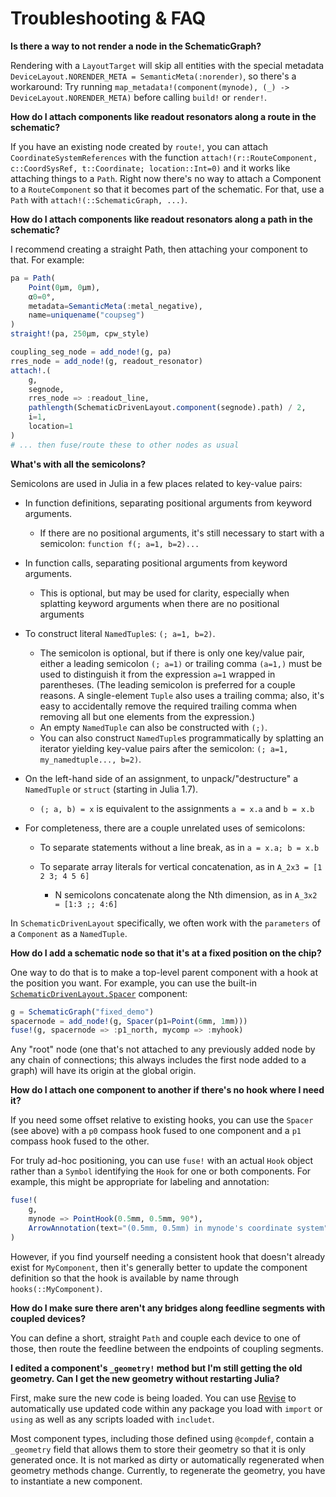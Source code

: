 # Troubleshooting & FAQ

**Is there a way to not render a node in the SchematicGraph?**

Rendering with a `LayoutTarget` will skip all entities with the special metadata `DeviceLayout.NORENDER_META = SemanticMeta(:norender)`, so there's a workaround: Try running `map_metadata!(component(mynode), (_) -> DeviceLayout.NORENDER_META)` before calling `build!` or `render!`.

**How do I attach components like readout resonators along a route in the schematic?**

If you have an existing node created by `route!`, you can attach `CoordinateSystemReferences` with the function `attach!(r::RouteComponent, c::CoordSysRef, t::Coordinate; location::Int=0)` and it works like attaching things to a `Path`. Right now there's no way to attach a Component to a `RouteComponent` so that it becomes part of the schematic. For that, use a `Path` with `attach!(::SchematicGraph, ...)`.

**How do I attach components like readout resonators along a path in the schematic?**

I recommend creating a straight Path, then attaching your component to that. For example:

```julia
pa = Path(
    Point(0μm, 0μm),
    α0=0°,
    metadata=SemanticMeta(:metal_negative),
    name=uniquename("coupseg")
)
straight!(pa, 250μm, cpw_style)

coupling_seg_node = add_node!(g, pa)
rres_node = add_node!(g, readout_resonator)
attach!.(
    g,
    segnode,
    rres_node => :readout_line,
    pathlength(SchematicDrivenLayout.component(segnode).path) / 2,
    i=1,
    location=1
)
# ... then fuse/route these to other nodes as usual
```

**What's with all the semicolons?**

Semicolons are used in Julia in a few places related to key-value pairs:

  - In function definitions, separating positional arguments from keyword arguments.
    
      + If there are no positional arguments, it's still necessary to start with a semicolon: `function f(; a=1, b=2)...`

  - In function calls, separating positional arguments from keyword arguments.
    
      + This is optional, but may be used for clarity, especially when splatting keyword arguments when there are no positional arguments
  - To construct literal `NamedTuple`s: `(; a=1, b=2)`.
    
      + The semicolon is optional, but if there is only one key/value pair, either a leading semicolon `(; a=1)` or trailing comma `(a=1,)` must be used to distinguish it from the expression `a=1` wrapped in parentheses. (The leading semicolon is preferred for a couple reasons. A single-element `Tuple` also uses a trailing comma; also, it's easy to accidentally remove the required trailing comma when removing all but one elements from the expression.)
      + An empty `NamedTuple` can also be constructed with `(;)`.
      + You can also construct `NamedTuple`s programmatically by splatting an iterator yielding key-value pairs after the semicolon: `(; a=1, my_namedtuple..., b=2)`.
  - On the left-hand side of an assignment, to unpack/"destructure" a `NamedTuple` or `struct` (starting in Julia 1.7).
    
      + `(; a, b) = x` is equivalent to the assignments `a = x.a` and `b = x.b`
  - For completeness, there are a couple unrelated uses of semicolons:
    
      + To separate statements without a line break, as in `a = x.a; b = x.b`
    
      + To separate array literals for vertical concatenation, as in `A_2x3 = [1 2 3; 4 5 6]`
        
          * N semicolons concatenate along the Nth dimension, as in `A_3x2 = [1:3 ;; 4:6]`

In `SchematicDrivenLayout` specifically, we often work with the `parameters` of a `Component` as a `NamedTuple`.

**How do I add a schematic node so that it's at a fixed position on the chip?**

One way to do that is to make a top-level parent component with a hook at the position you want. For example, you can use the built-in [`SchematicDrivenLayout.Spacer`](@ref) component:

```julia
g = SchematicGraph("fixed_demo")
spacernode = add_node!(g, Spacer(p1=Point(6mm, 1mm)))
fuse!(g, spacernode => :p1_north, mycomp => :myhook)
```

Any "root" node (one that's not attached to any previously added node by any chain of connections; this always includes the first node added to a graph) will have its origin at the global origin.

**How do I attach one component to another if there's no hook where I need it?**

If you need some offset relative to existing hooks, you can use the `Spacer` (see above)
with a `p0` compass hook fused to one component and a `p1` compass hook fused to the other.

For truly ad-hoc positioning, you can use `fuse!` with an actual `Hook` object rather than a
`Symbol` identifying the `Hook` for one or both components. For example, this might be appropriate for
labeling and annotation:

```julia
fuse!(
    g,
    mynode => PointHook(0.5mm, 0.5mm, 90°),
    ArrowAnnotation(text="(0.5mm, 0.5mm) in mynode's coordinate system") => :tip
)
```

However, if you find yourself
needing a consistent hook that doesn't already exist for `MyComponent`, then it's generally
better to update the component definition so that the hook is available by name through
`hooks(::MyComponent)`.

**How do I make sure there aren't any bridges along feedline segments with coupled devices?**

You can define a short, straight `Path` and couple each device to one of those, then route the feedline between the endpoints of coupling segments.

**I edited a component's `_geometry!` method but I'm still getting the old geometry. Can I get the new geometry without restarting Julia?**

First, make sure the new code is being loaded. You can use [Revise](https://timholy.github.io/Revise.jl/stable/) to automatically use updated code within any package you load with `import` or `using` as well as any scripts loaded with `includet`.

Most component types, including those defined using `@compdef`, contain a `_geometry` field
that allows them to store their geometry so that it is only generated once.
It is not marked as dirty or automatically regenerated when geometry methods change. Currently, to regenerate the geometry, you have to instantiate a new component.
